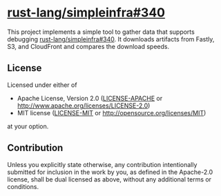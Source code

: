 # [rust-lang/simpleinfra#340]

This project implements a simple tool to gather data that supports
debugging [rust-lang/simpleinfra#340]. It downloads artifacts from Fastly, S3,
and CloudFront and compares the download speeds.

## License

Licensed under either of

- Apache License, Version 2.0 ([LICENSE-APACHE](LICENSE-APACHE) or <http://www.apache.org/licenses/LICENSE-2.0>)
- MIT license ([LICENSE-MIT](LICENSE-MIT) or <http://opensource.org/licenses/MIT>)

at your option.

## Contribution

Unless you explicitly state otherwise, any contribution intentionally submitted
for inclusion in the work by you, as defined in the Apache-2.0 license, shall be
dual licensed as above, without any additional terms or conditions.

[rust-lang/simpleinfra#340]: https://github.com/rust-lang/simpleinfra/issues/340
